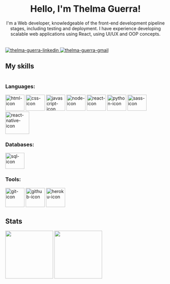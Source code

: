 <div align="center">
<h1>Hello, I'm Thelma Guerra!</h1>
I'm a Web developer, knowledgeable of the front-end development pipeline stages, including testing and deployment.
I have experience developing scalable web applications using React, using UI/UX and OOP concepts.
</div>
  
<div style="display: inline-block", align="center">
  </br>
  </br>
  <a href="https://www.linkedin.com/in/thelma-guerra-b55265216/" target="_blank">
  <img  alt="thelma-guerra-linkedin" src="https://img.shields.io/badge/LinkedIn-0077B5?style=for-the-badge&logo=linkedin&logoColor=white" style="max-width=100%;">
  </a>
  
  <a href="mailto:thelmaguerrag@gmail.com" target="_blank">
  <img  alt="thelma-guerra-gmail" src="https://img.shields.io/badge/Gmail-D14836?style=for-the-badge&logo=gmail&logoColor=white" style="max-width=100%;">
  </a>
</div>


<h2>My skills</h2>
<div id="icon_div" style="display: inline-block" align="left">
  <h3>Languages:</h3>
  <img  alt="html-icon" height="50" width="60" src="https://cdn.jsdelivr.net/gh/devicons/devicon/icons/html5/html5-plain.svg"> 
  <img  alt="css-icon" height="50" width="60" src="https://cdn.jsdelivr.net/gh/devicons/devicon/icons/css3/css3-plain.svg">
  <img  alt="javascript-icon" height="50" width="60" src="https://cdn.worldvectorlogo.com/logos/javascript-1.svg">
  <img  alt="node-icon" height="50" width="60" src="https://cdn.worldvectorlogo.com/logos/nodejs-icon.svg">
  <img  alt="react-icon" height="50" width="60" src="https://cdn.worldvectorlogo.com/logos/react-2.svg">
  <img  alt="python-icon" height="50" width="60" src="https://cdn.jsdelivr.net/gh/devicons/devicon/icons/python/python-original.svg"> 
  <img  alt="sass-icon" height="50" width="60" src="https://cdn.worldvectorlogo.com/logos/sass-1.svg"> 
  </br>
  <img  alt="react-native-icon" height="70" width="75" marginTop="100px" src="https://cdn.worldvectorlogo.com/logos/react-native-1.svg">
  </br>
  
  <h3>Databases:</h3>
  <img  alt="sql-icon" height="50" width="60" src="https://cdn.jsdelivr.net/gh/devicons/devicon/icons/mysql/mysql-original-wordmark.svg">
  <br>

<h3>Tools:</h3>
  <img  alt="git-icon" hight="50" width="60" src="https://cdn.jsdelivr.net/gh/devicons/devicon/icons/git/git-original-wordmark.svg">
  <img  alt="github-icon" hight="50" width="60" src="https://cdn.jsdelivr.net/gh/devicons/devicon/icons/github/github-original-wordmark.svg" />
  <img  alt="heroku-icon" hight="50" width="60" src="https://cdn.worldvectorlogo.com/logos/heroku-4.svg">
</div>



## Stats
<div style="display: inline-block;" align="left">
  <img height="150em" src = "https://github-readme-stats.vercel.app/api?username=ThelmaGuerra&show_icons=true&theme=tokyonight&border_radius=10&bg_color=0e1117"/>
  <img height="150em" src="https://github-readme-stats.vercel.app/api/top-langs/?username=ThelmaGuerra&layout=compact&theme=tokyonight&border_radius=10&bg_color=0e1117"/>
</div>

